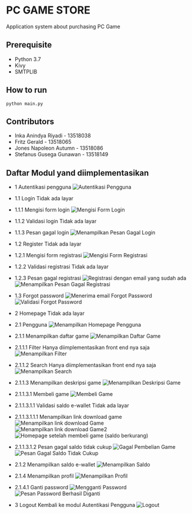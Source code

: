# PC GAME STORE

Application system about purchasing PC Game

## Prerequisite
- Python 3.7
- Kivy
- SMTPLIB

## How to run
```
python main.py
```


## Contributors
- Inka Anindya Riyadi - 13518038
- Fritz Gerald - 13518065
- Jones Napoleon Autumn - 13518086
- Stefanus Gusega Gunawan - 13518149

## Daftar Modul yand diimplementasikan
- 1 Autentikasi pengguna
![Autentikasi Pengguna](autentikasipengguna.png)
- 1.1 Login
Tidak ada layar
- 1.1.1 Mengisi form login
![Mengisi Form Login](login.png)
- 1.1.2 Validasi login
Tidak ada layar
- 1.1.3 Pesan gagal login
![Menampilkan Pesan Gagal Login](gagallogin.png)
- 1.2 Register
Tidak ada layar
- 1.2.1 Mengisi form registrasi
![Mengisi Form Registrasi](register.png)
- 1.2.2 Validasi registrasi
Tidak ada layar
- 1.2.3 Pesan gagal registrasi
![Registrasi dengan email yang sudah ada](gagalregis1.png)
![Menampilkan Pesan Gagal Registrasi](gagalregis2.png)

- 1.3 Forgot password
![Menerima email Forgot Password](forgotpassword.png)
![Validasi Forgot Password](forgotpassword1.png)

- 2 Homepage
Tidak ada layar
- 2.1 Pengguna
![Menampilkan Homepage Pengguna](homepage.png)
- 2.1.1 Menampilkan daftar game
![Menampilkan Daftar Game](game1.png)
- 2.1.1.1 Filter
Hanya diimplementasikan front end nya saja
![Menampilkan Filter](filter.png)
- 2.1.1.2 Search
Hanya diimplementasikan front end nya saja
![Menampilkan Search](search.png)
- 2.1.1.3 Menampilkan deskripsi game
![Menampilkan Deskripsi Game](deskripsigame.png)
- 2.1.1.3.1 Membeli game
![Membeli Game](validasibeli.png)
- 2.1.1.3.1.1 Validasi saldo e-wallet
Tidak ada layar
- 2.1.1.3.1.1.1 Menampilkan link download game
![Menampilkan link download Game](beligame.png)
![Menampilkan link download Game2](beligame2.png)
![Homepage setelah membeli game (saldo berkurang)](homepageafterbuygame.png)
- 2.1.1.3.1.2 Pesan gagal saldo tidak cukup
![Gagal Pembelian Game](gagalbeli.png)
![Pesan Gagal Saldo Tidak Cukup](gagalbeli2.png)
- 2.1.2 Menampilkan saldo e-wallet
![Menampilkan Saldo](saldo.png)
- 2.1.4 Menampilkan profil
![Menampilkan Profil](profile.png)
- 2.1.4.1 Ganti password
![Mengganti Password](forgotpassword.png)
![Pesan Password Berhasil Diganti](forgotpassword1.png)
- 3 Logout
Kembali ke modul Autentikasi Pengguna
![Logout](logout.png)
